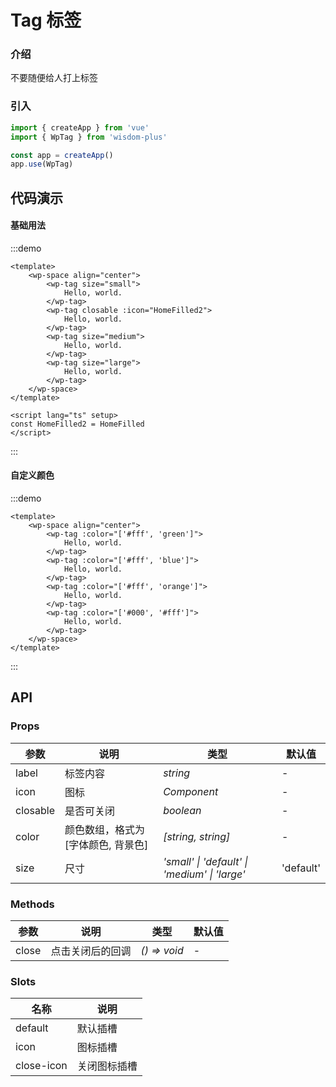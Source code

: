 <script lang="ts" setup>
import { HomeFilled, NodeCollapseOutlined } from '@vicons/antd'
</script>


# Tag 标签

### 介绍

不要随便给人打上标签

### 引入

```js
import { createApp } from 'vue'
import { WpTag } from 'wisdom-plus'

const app = createApp()
app.use(WpTag)
```

## 代码演示

#### 基础用法

:::demo
```vue
<template>
    <wp-space align="center">
        <wp-tag size="small">
            Hello, world.
        </wp-tag>
        <wp-tag closable :icon="HomeFilled2">
            Hello, world.
        </wp-tag>
        <wp-tag size="medium">
            Hello, world.
        </wp-tag>
        <wp-tag size="large">
            Hello, world.
        </wp-tag>
    </wp-space>
</template>

<script lang="ts" setup>
const HomeFilled2 = HomeFilled
</script>
```
:::

#### 自定义颜色

:::demo
```vue
<template>
    <wp-space align="center">
        <wp-tag :color="['#fff', 'green']">
            Hello, world.
        </wp-tag>
        <wp-tag :color="['#fff', 'blue']">
            Hello, world.
        </wp-tag>
        <wp-tag :color="['#fff', 'orange']">
            Hello, world.
        </wp-tag>
        <wp-tag :color="['#000', '#fff']">
            Hello, world.
        </wp-tag>
    </wp-space>
</template>
```
:::

## API

### Props

| 参数      | 说明           | 类型                                                                | 默认值 |
| --------- | -------------- | ------------------------------------------------------------------- | ------ |
| label      | 标签内容       | _string_          | -     |
| icon     | 图标   | _Component_           | -      |
| closable   | 是否可关闭 | _boolean_ | -      |
| color  | 颜色数组，格式为 \[字体颜色, 背景色\]       | _\[string, string\]_                                                           | -  |
| size      | 尺寸       | _'small' \| 'default' \| 'medium' \| 'large'_                                                           | 'default'   |

### Methods

| 参数      | 说明           | 类型                                                                | 默认值 |
| --------- | -------------- | ------------------------------------------------------------------- | ------ |
| close      | 点击关闭后的回调       | _() => void_          | -     |

### Slots

| 名称    | 说明     |
| ------- | -------- |
| default | 默认插槽 |
| icon | 图标插槽 |
| close-icon | 关闭图标插槽 |